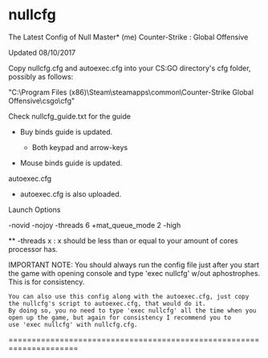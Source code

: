 # nullcfg

The Latest Config of Null Master* (me)
    Counter-Strike : Global Offensive

Updated 08/10/2017

Copy nullcfg.cfg and autoexec.cfg into your CS:GO directory's cfg folder, possibly as follows:

"C:\Program Files (x86)\Steam\steamapps\common\Counter-Strike Global Offensive\csgo\cfg"

Check nullcfg_guide.txt for the guide

- Buy binds guide is updated.
    - Both keypad and arrow-keys
   
- Mouse binds guide is updated.

autoexec.cfg

- autoexec.cfg is also uploaded.

Launch Options

-novid -nojoy -threads 6 +mat_queue_mode 2 -high

** -threads x   : x should be less than or equal to your amount of cores processor has.

IMPORTANT NOTE:
    You should always run the config file just after you start the game with opening console and type 'exec nullcfg' w/out aphostrophes.
    This is for consistency.
    
    You can also use this config along with the autoexec.cfg, just copy the nullcfg's script to autoexec.cfg, that would do it.
    By doing so, you no need to type 'exec nullcfg' all the time when you open up the game, but again for consistency I recommend you to
    use 'exec nullcfg' with nullcfg.cfg.
    
=====================================================================
